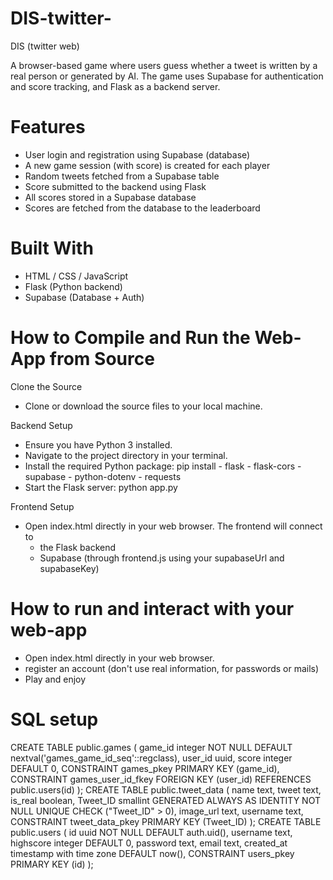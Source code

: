 # DIS-twitter-
DIS (twitter web) 

A browser-based game where users guess whether a tweet is written by a real person or generated by AI. The game uses Supabase for authentication and score tracking, and Flask as a backend server.

# Features

- User login and registration using Supabase (database)
- A new game session (with score) is created for each player
- Random tweets fetched from a Supabase table
- Score submitted to the backend using Flask
- All scores stored in a Supabase database
- Scores are fetched from the database to the leaderboard

# Built With
- HTML / CSS / JavaScript
- Flask (Python backend)
- Supabase (Database + Auth)

# How to Compile and Run the Web-App from Source

Clone the Source
- Clone or download the source files to your local machine.

Backend Setup
- Ensure you have Python 3 installed.
- Navigate to the project directory in your terminal.
- Install the required Python package:
    pip install 
        - flask
        - flask-cors
        - supabase
        - python-dotenv
        - requests
- Start the Flask server:
    python app.py

Frontend Setup
- Open index.html directly in your web browser.
    The frontend will connect to 
    - the Flask backend 
    - Supabase (through frontend.js using your supabaseUrl and supabaseKey)


# How to run and interact with your web-app

- Open index.html directly in your web browser.
- register an account (don't use real information, for passwords or mails)
- Play and enjoy 


# SQL setup 

CREATE TABLE public.games (
  game_id integer NOT NULL DEFAULT nextval('games_game_id_seq'::regclass),
  user_id uuid,
  score integer DEFAULT 0,
  CONSTRAINT games_pkey PRIMARY KEY (game_id),
  CONSTRAINT games_user_id_fkey FOREIGN KEY (user_id) REFERENCES public.users(id)
);
CREATE TABLE public.tweet_data (
  name text,
  tweet text,
  is_real boolean,
  Tweet_ID smallint GENERATED ALWAYS AS IDENTITY NOT NULL UNIQUE CHECK ("Tweet_ID" > 0),
  image_url text,
  username text,
  CONSTRAINT tweet_data_pkey PRIMARY KEY (Tweet_ID)
);
CREATE TABLE public.users (
  id uuid NOT NULL DEFAULT auth.uid(),
  username text,
  highscore integer DEFAULT 0,
  password text,
  email text,
  created_at timestamp with time zone DEFAULT now(),
  CONSTRAINT users_pkey PRIMARY KEY (id)
);